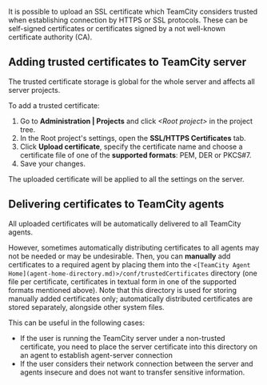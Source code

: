[//]: # (title: Uploading SSL Certificates)
[//]: # (auxiliary-id: Uploading SSL Certificates)

It is possible to upload an SSL certificate which TeamCity considers trusted when establishing connection by HTTPS or SSL protocols. These can be self-signed certificates or certificates signed by a not well-known certificate authority (CA).

## Adding trusted certificates to TeamCity server

The trusted certificate storage is global for the whole server and affects all server projects.

To add a trusted certificate:
1. Go to __Administration | Projects__ and click _\<Root project\>_ in the project tree.
2. In the Root project's settings, open the __SSL/HTTPS Certificates__ tab.
3. Click __Upload certificate__, specify the certificate name and choose a certificate file of one of the __supported formats__: PEM, DER or PKCS#7.
4. Save your changes.

The uploaded certificate will be applied to all the settings on the server.

## Delivering certificates to TeamCity agents

All uploaded certificates will be automatically delivered to all TeamCity agents.

However, sometimes automatically distributing certificates to all agents may not be needed or may be undesirable. Then, you can __manually__ add certificates to a required agent by placing them into the `<[TeamCity Agent Home](agent-home-directory.md)>/conf/trustedCertificates` directory (one file per certificate, certificates in textual form in one of the supported formats mentioned above). Note that this directory is used for storing manually added certificates only; automatically distributed certificates are stored separately, alongside other system files.

This can be useful in the following cases:
* If the user is running the TeamCity server under a non-trusted certificate, you need to place the server certificate into this directory on an agent to establish agent-server connection
* If the user considers their network connection between the server and agents insecure and does not want to transfer sensitive information.